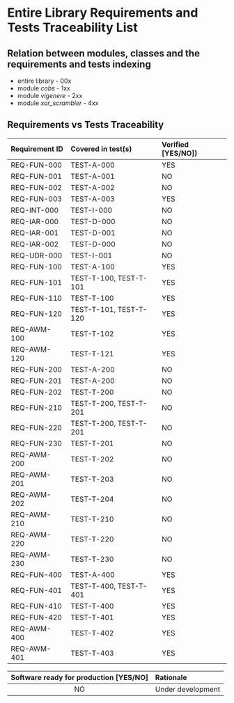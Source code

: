 # Entire Library Requirements and Tests Traceability List

## Relation between modules, classes and the requirements and tests indexing

* entire library - 00x
* module *cobs* - 1xx
* module *vigenere* - 2xx
* module *xor_scrambler* - 4xx

## Requirements vs Tests Traceability

| **Requirement ID** | **Covered in test(s)** | **Verified \[YES/NO\]**) |
| :----------------- | :--------------------- | :----------------------- |
| REQ-FUN-000        | TEST-A-000             | YES                      |
| REQ-FUN-001        | TEST-A-001             | NO                       |
| REQ-FUN-002        | TEST-A-002             | NO                       |
| REQ-FUN-003        | TEST-A-003             | YES                      |
| REQ-INT-000        | TEST-I-000             | NO                       |
| REQ-IAR-000        | TEST-D-000             | NO                       |
| REQ-IAR-001        | TEST-D-001             | NO                       |
| REQ-IAR-002        | TEST-D-000             | NO                       |
| REQ-UDR-000        | TEST-I-001             | NO                       |
| REQ-FUN-100        | TEST-A-100             | YES                      |
| REQ-FUN-101        | TEST-T-100, TEST-T-101 | YES                      |
| REQ-FUN-110        | TEST-T-100             | YES                      |
| REQ-FUN-120        | TEST-T-101, TEST-T-120 | YES                      |
| REQ-AWM-100        | TEST-T-102             | YES                      |
| REQ-AWM-120        | TEST-T-121             | YES                      |
| REQ-FUN-200        | TEST-A-200             | NO                      |
| REQ-FUN-201        | TEST-A-200             | NO                      |
| REQ-FUN-202        | TEST-T-200             | NO                      |
| REQ-FUN-210        | TEST-T-200, TEST-T-201 | NO                      |
| REQ-FUN-220        | TEST-T-200, TEST-T-201 | NO                      |
| REQ-FUN-230        | TEST-T-201             | NO                      |
| REQ-AWM-200        | TEST-T-202             | NO                      |
| REQ-AWM-201        | TEST-T-203             | NO                      |
| REQ-AWM-202        | TEST-T-204             | NO                      |
| REQ-AWM-210        | TEST-T-210             | NO                      |
| REQ-AWM-220        | TEST-T-220             | NO                      |
| REQ-AWM-230        | TEST-T-230             | NO                      |
| REQ-FUN-400        | TEST-A-400             | YES                      |
| REQ-FUN-401        | TEST-T-400, TEST-T-401 | YES                      |
| REQ-FUN-410        | TEST-T-400             | YES                      |
| REQ-FUN-420        | TEST-T-401             | YES                      |
| REQ-AWM-400        | TEST-T-402             | YES                      |
| REQ-AWM-401        | TEST-T-403             | YES                      |

| **Software ready for production \[YES/NO\]** | **Rationale**        |
| :------------------------------------------: | :------------------- |
| NO                                           | Under development    |
